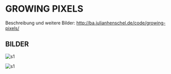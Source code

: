 # GROWING PIXELS

Beschreibung und weitere Bilder:
http://ba.julianhenschel.de/code/growing-pixels/

## BILDER

![s1](http://ba.julianhenschel.de/wp-content/uploads/2012/02/MG_1499.jpg)

![s1](http://ba.julianhenschel.de/wp-content/uploads/2012/02/MG_1363.jpg)